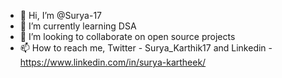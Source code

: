 - 👋 Hi, I’m @Surya-17
- 🌱 I’m currently learning DSA
- 💞️ I’m looking to collaborate on open source projects
- 📫 How to reach me, Twitter - Surya_Karthik17 and Linkedin - https://www.linkedin.com/in/surya-kartheek/

<!---
Surya-17/Surya-17 is a ✨ special ✨ repository because its `README.md` (this file) appears on your GitHub profile.
You can click the Preview link to take a look at your changes.
--->
